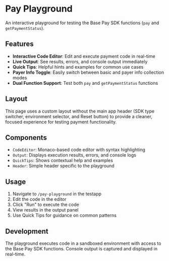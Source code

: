 # Pay Playground

An interactive playground for testing the Base Pay SDK functions (`pay` and `getPaymentStatus`).

## Features

- **Interactive Code Editor**: Edit and execute payment code in real-time
- **Live Output**: See results, errors, and console output immediately
- **Quick Tips**: Helpful hints and examples for common use cases
- **Payer Info Toggle**: Easily switch between basic and payer info collection modes
- **Dual Function Support**: Test both `pay` and `getPaymentStatus` functions

## Layout

This page uses a custom layout without the main app header (SDK type switcher, environment selector, and Reset button) to provide a cleaner, focused experience for testing payment functionality.

## Components

- `CodeEditor`: Monaco-based code editor with syntax highlighting
- `Output`: Displays execution results, errors, and console logs
- `QuickTips`: Shows contextual help and examples
- `Header`: Simple header specific to the playground

## Usage

1. Navigate to `/pay-playground` in the testapp
2. Edit the code in the editor
3. Click "Run" to execute the code
4. View results in the output panel
5. Use Quick Tips for guidance on common patterns

## Development

The playground executes code in a sandboxed environment with access to the Base Pay SDK functions. Console output is captured and displayed in real-time.

